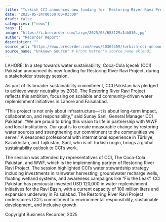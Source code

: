 ```yaml
---
title: "Turkish CCI announces new funding for ‘Restoring River Ravi Project’"
date: "2025-05-24T00:00:00+03:00"
draft: false
categories: ["news"]
tags: []
image: "https://i.brecorder.com/large/2025/05/683129a1db810.jpg"
author: "Recorder Report"
description: ""
source_url: "https://www.brecorder.com/news/40364459/turkish-cci-announces-new-funding-for-restoring-river-ravi-project"
source_name: "Unknown Source" # Front Matter'a source_name eklendi
---
```

LAHORE: In a step towards water sustainability, Coca-Cola Içecek (CCI) Pakistan announced its new funding for Restoring River Ravi Project, during a stakeholder strategy session. 

As part of its broader sustainability commitment, CCI Pakistan has pledged to achieve water neutrality by 2030. The Restoring River Ravi Project reflects this ambition, focusing on scalable and community-driven water replenishment initiatives in Lahore and Faisalabad. 

“This project is not only about infrastructure—it is about long-term impact, collaboration, and responsibility,” said Sunay Sanl, General Manager CCI Pakistan. “We are proud to bring this vision to life in partnership with WWF and local institutions. Our goal is to create measurable change by restoring water sources and strengthening our commitment to the communities we serve.” A seasoned professional with international experience in Türkiye, Kazakhstan, and Tajikistan, Sanl, who is of Turkish origin, brings a global sustainability outlook to CCI’s work.

The session was attended by representatives of CCI, The Coca-Cola Pakistan, and WWF, which is the implementing partner of Restoring River Ravi Project. The session highlighted CCI’s water stewardship strategy including investments in rainwater harvesting, groundwater recharge wells, floating wetland systems, and awareness campaigns like “Fix the Leak”. CCI Pakistan has previously invested USD 120,000 in water replenishment initiatives for the Ravi Basin, with a current capacity of 100 million liters and expansion underway in Faisalabad. The Restoring River Ravi Project underscores CCI’s commitment to environmental responsibility, sustainable development, and inclusive growth.

Copyright Business Recorder, 2025